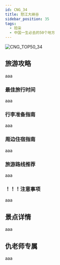 ```yaml
---
id: CNG_34
title: 怒江大峡谷
sidebar_position: 35
tags:
  - 拾柒
  - 中国一生必去的50个地方
---
```

![CNG_TOP50_34](/img/love/CNG_TOP50/34.png)

## 旅游攻略

aaa

### 最佳旅行时间

aaa

### 行李准备指南

aaa

### 周边住宿指南

aaa

### 旅游路线推荐

aaa

### ！！！注意事项

aaa

## 景点详情

aaa

## 仇老师专属

aaa
